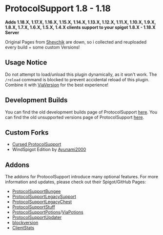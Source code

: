 # ProtocolSupport 1.8 - 1.18

**Adds 1.18.X, 1.17.X, 1.16.X, 1.15.X, 1.14.X, 1.13.X, 1.12.X, 1.11.X, 1.10.X, 1.9.X, 1.8.X, 1.7.X, 1.6.X, 1.5.X, 1.4.X clients support to your spigot 1.8.X - 1.18.X Server**

Original Pages from [Shevchik](https://github.com/Shevchik) are down, so i collected and reuploaded every build + some custom Versions!

## Usage Notice

Do not attempt to load/unload this plugin dynamically, as it won't work. The `/reload` command is blocked to prevent accidental reload of this plugin. Combine it with [ViaVersion](https://github.com/viaversion/viaversion) for the best experience!

## Development Builds

You can find the old development builds page of ProtocolSupport [here](https://web.archive.org/web/20231001090722/http://build.true-games.org/job/ProtocolSupport/).
You can find the old unsupported versions page of ProtocolSupport [here](https://web.archive.org/web/20211213230627/https://protocol.support/old/).

## Custom Forks

- [Cursed ProtocolSupport](https://github.com/HowardZHY/ProtocolSupport)
- WindSpigot Edition by [Ayunami2000](https://github.com/ayunami2000)



## Addons

The addons for ProtocolSupport introduce many optional features. 
For more information and updates, please check out their Spigot/GitHub Pages:
- [ProtocolSupportBungee](https://github.com/ProtocolSupport/ProtocolSupportBungee)
- [ProtocolSupportLegacySupport](https://github.com/ProtocolSupport/ProtocolSupportLegacySupport)
- [ProtocolSupportLegacyChest](https://www.spigotmc.org/resources/unofficial-protocolsupportlegacychest.81307/)
- [ProtocolSupportStuff](https://github.com/PerfectDreams/ProtocolSupportStuff)
- [ProtocolSupportPotions](https://www.spigotmc.org/resources/protocolsupportpotions.52537/)/[ViaPotions](https://github.com/ViaVersionAddons/ViaPotions)
- [ProtocolSupportUpdater](https://www.spigotmc.org/resources/protocolsupportupdater.85448/)
- [blockversion](https://github.com/HexagonMC/BlockVersion)
- [ClientStats](https://www.spigotmc.org/resources/clientstats-bukkit-spigot.24329/)
